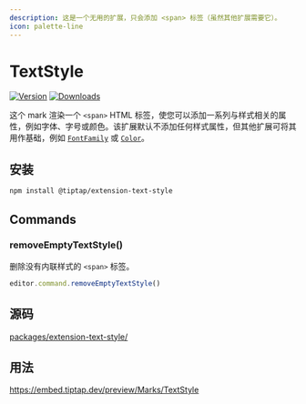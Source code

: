 ```yaml
---
description: 这是一个无用的扩展，只会添加 <span> 标签（虽然其他扩展需要它）。
icon: palette-line
---
```


# TextStyle
[![Version](https://img.shields.io/npm/v/@tiptap/extension-text-style.svg?label=version)](https://www.npmjs.com/package/@tiptap/extension-text-style)
[![Downloads](https://img.shields.io/npm/dm/@tiptap/extension-text-style.svg)](https://npmcharts.com/compare/@tiptap/extension-text-style?minimal=true)

这个 mark 渲染一个 `<span>` HTML 标签，使您可以添加一系列与样式相关的属性，例如字体、字号或颜色。该扩展默认不添加任何样式属性，但其他扩展可将其用作基础，例如 [`FontFamily`](/api/extensions/font-family) 或 [`Color`](/api/extensions/color)。

## 安装
```bash
npm install @tiptap/extension-text-style
```

## Commands

### removeEmptyTextStyle()
删除没有内联样式的 `<span>` 标签。

```js
editor.command.removeEmptyTextStyle()
```

## 源码
[packages/extension-text-style/](https://github.com/ueberdosis/tiptap/blob/main/packages/extension-text-style/)

## 用法
https://embed.tiptap.dev/preview/Marks/TextStyle